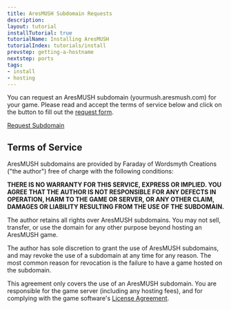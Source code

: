 ```yaml
---
title: AresMUSH Subdomain Requests
description: 
layout: tutorial
installTutorial: true
tutorialName: Installing AresMUSH
tutorialIndex: tutorials/install
prevstep: getting-a-hostname
nextstep: ports
tags:
- install
- hosting
---
```


You can request an AresMUSH subdomain (yourmush.aresmush.com) for your game. Please read and accept the terms of service below and click on the button to fill out the [request form](https://form.jotform.com/231744260871052).

<a href="https://form.jotform.com/231744670991161" class="btn btn-primary" target="_blank">Request Subdomain<a>

## Terms of Service

AresMUSH subdomains are provided by Faraday of Wordsmyth Creations ("the author") free of charge with the following conditions:

**THERE IS NO WARRANTY FOR THIS SERVICE, EXPRESS OR IMPLIED.  YOU AGREE THAT THE AUTHOR IS NOT RESPONSIBLE FOR ANY DEFECTS IN OPERATION, HARM TO THE GAME OR SERVER, OR ANY OTHER CLAIM, DAMAGES OR LIABILITY RESULTING FROM THE USE OF THE SUBDOMAIN.**

The author retains all rights over AresMUSH subdomains. You may not sell, transfer, or use the domain for any other purpose beyond hosting an AresMUSH game.

The author has sole discretion to grant the use of AresMUSH subdomains, and may revoke the use of a subdomain at any time for any reason. The most common reason for revocation is the failure to have a game hosted on the subdomain.

This agreement only covers the use of an AresMUSH subdomain.  You are responsible for the game server (including any hosting fees), and for complying with the game software's [License Agreement](/license.html).
